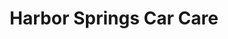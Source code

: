 ---
title: "Harbor Springs Car Care"
url: /harbor-springs/harbor-springs-car-care-state-street/
shop: Lebensmittel
---